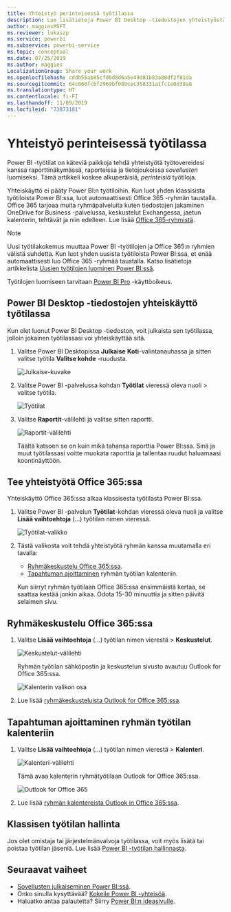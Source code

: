 ```yaml
---
title: Yhteistyö perinteisessä työtilassa
description: Lue lisätietoja Power BI Desktop -tiedostojen yhteistyöstä työtilassa sekä Office 365-palveluista kuten tiedostojen jakamisesta OneDrive for Business -palvelussa, keskusteluista Exchange-palvelussa, kalenterista ja tehtävistä.
author: maggiesMSFT
ms.reviewer: lukaszp
ms.service: powerbi
ms.subservice: powerbi-service
ms.topic: conceptual
ms.date: 07/25/2019
ms.author: maggies
LocalizationGroup: Share your work
ms.openlocfilehash: cddb55ab85cfd6d8d6a5e49d81b83a80df2f81da
ms.sourcegitcommit: 64c860fcbf2969bf089cec358331a1fc1e0d39a8
ms.translationtype: HT
ms.contentlocale: fi-FI
ms.lasthandoff: 11/09/2019
ms.locfileid: "73873181"
---
```

# <a name="collaborate-in-a-classic-workspace"></a>Yhteistyö perinteisessä työtilassa
Power BI -työtilat on käteviä paikkoja tehdä yhteistyötä työtovereidesi kanssa raporttinäkymässä, raporteissa ja tietojoukoissa *sovellusten* luomiseksi. Tämä artikkeli koskee alkuperäisiä, *perinteisiä* työtiloja.  

Yhteiskäyttö ei pääty Power BI:n työtiloihin. Kun luot yhden klassisista työtiloista Power BI:ssa, luot automaattisesti Office 365 -ryhmän taustalla. Office 365 tarjoaa muita ryhmäpalveluita kuten tiedostojen jakaminen OneDrive for Business -palvelussa, keskustelut Exchangessa, jaetun kalenterin, tehtävät ja niin edelleen. Lue lisää [Office 365-ryhmistä](https://support.office.com/article/Create-a-group-in-Office-365-7124dc4c-1de9-40d4-b096-e8add19209e9).

> [!NOTE]
> Uusi työtilakokemus muuttaa Power BI -työtilojen ja Office 365:n ryhmien välistä suhdetta. Kun luot yhden uusista työtiloista Power BI:ssa, et enää automaattisesti luo Office 365 -ryhmää taustalla. Katso lisätietoja artikkelista [Uusien työtilojen luominen Power BI:ssä](service-create-the-new-workspaces.md).

Työtilojen luomiseen tarvitaan [Power BI Pro](service-features-license-type.md) -käyttöoikeus.

## <a name="collaborate-on-power-bi-desktop-files-in-a-workspace"></a>Power BI Desktop -tiedostojen yhteiskäyttö työtilassa
Kun olet luonut Power BI Desktop -tiedoston, voit julkaista sen työtilassa, jolloin jokainen työtilassasi voi yhteiskäyttää sitä.

1. Valitse Power BI Desktopissa **Julkaise** **Koti**-valintanauhassa ja sitten valitse työtila **Valitse kohde** -ruudusta.
   
    ![Julkaise-kuvake](media/service-collaborate-power-bi-workspace/power-bi-group-publish-pbix.png)
2. Valitse Power BI -palvelussa kohdan **Työtilat** vieressä oleva nuoli > valitse työtila.
   
    ![Työtilat](media/service-collaborate-power-bi-workspace/power-bi-workspace-nav-arrow.png)
3. Valitse **Raportit**-välilehti ja valitse sitten raportti.
   
    ![Raportit-välilehti](media/service-collaborate-power-bi-workspace/power-bi-workspace-report.png)
   
    Täältä katsoen se on kuin mikä tahansa raporttia Power BI:ssa. Sinä ja muut työtilassasi voitte muokata raporttia ja tallentaa ruudut haluamaasi koontinäyttöön.

## <a name="collaborate-in-office-365"></a>Tee yhteistyötä Office 365:ssa
Yhteiskäyttö Office 365:ssa alkaa klassisesta työtilasta Power BI:ssa.

1. Valitse Power BI -palvelun **Työtilat**-kohdan vieressä oleva nuoli ja valitse **Lisää vaihtoehtoja** (...) työtilan nimen vieressä. 
   
   ![Työtilat-valikko](media/service-collaborate-power-bi-workspace/power-bi-app-ellipsis.png)
2. Tästä valikosta voit tehdä yhteistyötä ryhmän kanssa muutamalla eri tavalla: 
   
   * [Ryhmäkeskustelu Office 365:ssa](#have-a-group-conversation-in-office-365).
   * [Tapahtuman ajoittaminen](#schedule-an-event-on-the-group-workspace-calendar) ryhmän työtilan kalenteriin.
   
   Kun siirryt ryhmän työtilaan Office 365:ssa ensimmäistä kertaa, se saattaa kestää jonkin aikaa. Odota 15-30 minuuttia ja sitten päivitä selaimen sivu.

## <a name="have-a-group-conversation-in-office-365"></a>Ryhmäkeskustelu Office 365:ssa
1. Valitse **Lisää vaihtoehtoja** (...) työtilan nimen vierestä \> **Keskustelut**. 
   
    ![Keskustelut-välilehti](media/service-collaborate-power-bi-workspace/power-bi-app-ellipsis.png)
   
   Ryhmän työtilan sähköpostin ja keskustelun sivusto avautuu Outlook for Office 365:ssa.
   
   ![Kalenterin valikon osa](media/service-collaborate-power-bi-workspace/pbi_grps_o365convo.png)
2. Lue lisää [ryhmäkeskusteluista Outlook for Office 365:ssa](https://support.office.com/Article/Have-a-group-conversation-a0482e24-a769-4e39-a5ba-a7c56e828b22).

## <a name="schedule-an-event-on-the-group-workspace-calendar"></a>Tapahtuman ajoittaminen ryhmän työtilan kalenteriin
1. Valitse **Lisää vaihtoehtoja** (...) työtilan nimen vierestä \> **Kalenteri**. 
   
   ![Kalenteri-välilehti](media/service-collaborate-power-bi-workspace/power-bi-app-ellipsis.png)
   
   Tämä avaa kalenterin ryhmätyötilaan Outlook for Office 365:ssa.
   
   ![Outlook for Office 365](media/service-collaborate-power-bi-workspace/pbi_grps_o365_calendar.png)
2. Lue lisää [ryhmän kalentereista Outlook in Office 365:ssa](https://support.office.com/Article/Add-edit-and-subscribe-to-group-events-0cf1ad68-1034-4306-b367-d75e9818376a).

## <a name="manage-a-classic-workspace"></a>Klassisen työtilan hallinta
Jos olet omistaja tai järjestelmänvalvoja työtilassa, voit myös lisätä tai poistaa työtilan jäseniä. Lue lisää [Power BI -työtilan hallinnasta](service-manage-app-workspace-in-power-bi-and-office-365.md).

## <a name="next-steps"></a>Seuraavat vaiheet
* [Sovellusten julkaiseminen Power BI:ssä](service-create-distribute-apps.md).
* Onko sinulla kysyttävää? [Kokeile Power BI -yhteisöä](https://community.powerbi.com/).
* Haluatko antaa palautetta? Siirry [Power BI:n ideasivulle](https://ideas.powerbi.com/forums/265200-power-bi).


